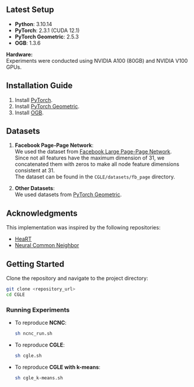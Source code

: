 ## Latest Setup

- **Python**: 3.10.14  
- **PyTorch**: 2.3.1 (CUDA 12.1)  
- **PyTorch Geometric**: 2.5.3  
- **OGB**: 1.3.6  

**Hardware:**  
Experiments were conducted using NVIDIA A100 (80GB) and NVIDIA V100 GPUs.

## Installation Guide

1. Install [PyTorch](https://pytorch.org/).
2. Install [PyTorch Geometric](https://pytorch-geometric.readthedocs.io/en/latest/notes/installation.html).
3. Install [OGB](https://ogb.stanford.edu/docs/home/).

## Datasets

1. **Facebook Page-Page Network**:  
   We used the dataset from [Facebook Large Page-Page Network](https://snap.stanford.edu/data/facebook-large-page-page-network.html).  
   Since not all features have the maximum dimension of 31, we concatenated them with zeros to make all node feature dimensions consistent at 31.  
   The dataset can be found in the `CGLE/datasets/fb_page` directory.

2. **Other Datasets**:  
   We used datasets from [PyTorch Geometric](https://pytorch-geometric.readthedocs.io/en/2.6.0/modules/datasets.html).

## Acknowledgments

This implementation was inspired by the following repositories:
- [HeaRT](https://github.com/Juanhui28/HeaRT.git)
- [Neural Common Neighbor](https://github.com/GraphPKU/NeuralCommonNeighbor.git)

## Getting Started

Clone the repository and navigate to the project directory:

```bash
git clone <repository_url>
cd CGLE
```

### Running Experiments

- To reproduce **NCNC**:
  ```bash
  sh ncnc_run.sh
  ```

- To reproduce **CGLE**:
  ```bash
  sh cgle.sh
  ```

- To reproduce **CGLE with k-means**:
  ```bash
  sh cgle_k-means.sh
  ```
